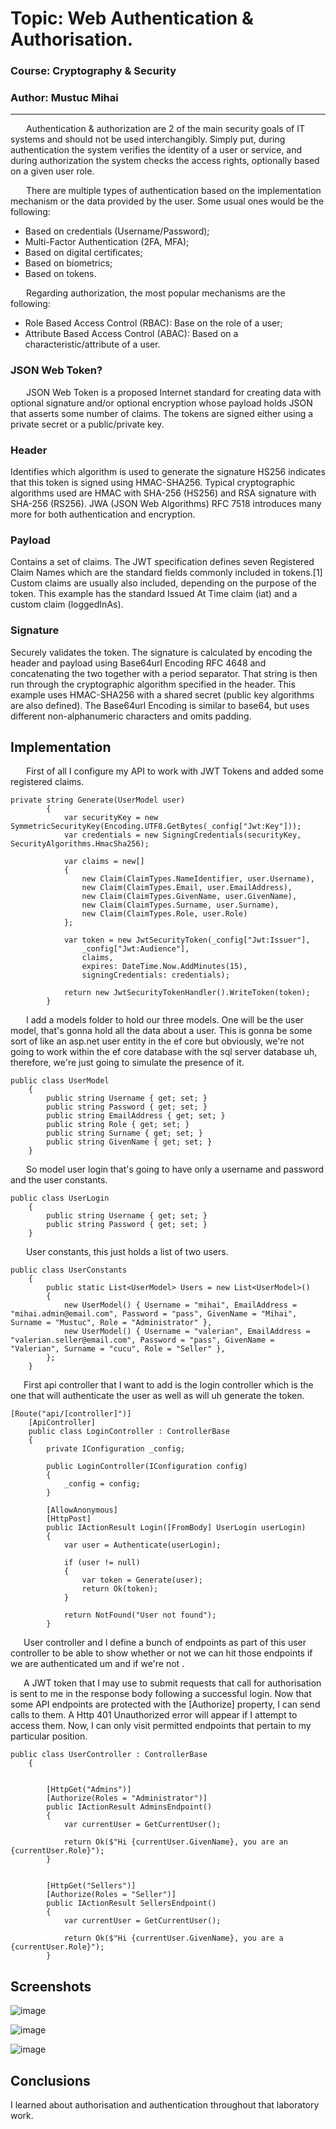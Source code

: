 # Topic: Web Authentication & Authorisation.

### Course: Cryptography & Security
### Author: Mustuc Mihai

----
&ensp;&ensp;&ensp; Authentication & authorization are 2 of the main security goals of IT systems and should not be used interchangibly. Simply put, during authentication the system verifies the identity of a user or service, and during authorization the system checks the access rights, optionally based on a given user role.

&ensp;&ensp;&ensp; There are multiple types of authentication based on the implementation mechanism or the data provided by the user. Some usual ones would be the following:
- Based on credentials (Username/Password);
- Multi-Factor Authentication (2FA, MFA);
- Based on digital certificates;
- Based on biometrics;
- Based on tokens.

&ensp;&ensp;&ensp; Regarding authorization, the most popular mechanisms are the following:
- Role Based Access Control (RBAC): Base on the role of a user;
- Attribute Based Access Control (ABAC): Based on a characteristic/attribute of a user.

###  JSON Web Token?

&ensp;&ensp;&ensp; JSON Web Token  is a proposed Internet standard for creating data with optional signature and/or optional encryption whose payload holds JSON that asserts some number of claims. The tokens are signed either using a private secret or a public/private key.


### Header 

Identifies which algorithm is used to generate the signature
HS256 indicates that this token is signed using HMAC-SHA256.
Typical cryptographic algorithms used are HMAC with SHA-256 (HS256) and RSA signature with SHA-256 (RS256). JWA (JSON Web Algorithms) RFC 7518 introduces many more for both authentication and encryption.

### Payload 

Contains a set of claims. The JWT specification defines seven Registered Claim Names which are the standard fields commonly included in tokens.[1] Custom claims are usually also included, depending on the purpose of the token.
This example has the standard Issued At Time claim (iat) and a custom claim (loggedInAs).

### Signature

Securely validates the token. The signature is calculated by encoding the header and payload using Base64url Encoding RFC 4648 and concatenating the two together with a period separator. That string is then run through the cryptographic algorithm specified in the header. This example uses HMAC-SHA256 with a shared secret (public key algorithms are also defined). The Base64url Encoding is similar to base64, but uses different non-alphanumeric characters and omits padding.

## Implementation 
&ensp;&ensp;&ensp; First of all I configure my API to work with JWT Tokens and added some registered claims.
```
private string Generate(UserModel user)
        {
            var securityKey = new SymmetricSecurityKey(Encoding.UTF8.GetBytes(_config["Jwt:Key"]));
            var credentials = new SigningCredentials(securityKey, SecurityAlgorithms.HmacSha256);

            var claims = new[]
            {
                new Claim(ClaimTypes.NameIdentifier, user.Username),
                new Claim(ClaimTypes.Email, user.EmailAddress),
                new Claim(ClaimTypes.GivenName, user.GivenName),
                new Claim(ClaimTypes.Surname, user.Surname),
                new Claim(ClaimTypes.Role, user.Role)
            };

            var token = new JwtSecurityToken(_config["Jwt:Issuer"],
                _config["Jwt:Audience"],
                claims,
                expires: DateTime.Now.AddMinutes(15),
                signingCredentials: credentials);

            return new JwtSecurityTokenHandler().WriteToken(token);
        }
```



&ensp;&ensp;&ensp; I add a models folder to hold our three models. One will be the user model,  that's gonna hold all the data about a user. This is gonna be some sort of like an asp.net user entity in the ef core but obviously, we're not going to work within the ef core database with the sql server database uh, therefore, we're just going to simulate the presence of it. 
```
public class UserModel
    {
        public string Username { get; set; }
        public string Password { get; set; }
        public string EmailAddress { get; set; }
        public string Role { get; set; }
        public string Surname { get; set; }
        public string GivenName { get; set; }
    }
```


&ensp;&ensp;&ensp; So model user login that's going to have only a username and password and the user constants.
```
public class UserLogin
    {
        public string Username { get; set; }
        public string Password { get; set; }
    }
```
&ensp;&ensp;&ensp; User constants, this just holds a list of two users.

```
public class UserConstants
    {
        public static List<UserModel> Users = new List<UserModel>()
        {
            new UserModel() { Username = "mihai", EmailAddress = "mihai.admin@email.com", Password = "pass", GivenName = "Mihai", Surname = "Mustuc", Role = "Administrator" },
            new UserModel() { Username = "valerian", EmailAddress = "valerian.seller@email.com", Password = "pass", GivenName = "Valerian", Surname = "cucu", Role = "Seller" },
        };
    }
```
&ensp;&ensp;&ensp;First api controller that I want to add is the login controller which is the one that will authenticate the user as well as will uh generate the token.
```
[Route("api/[controller]")]
    [ApiController]
    public class LoginController : ControllerBase
    {
        private IConfiguration _config;

        public LoginController(IConfiguration config)
        {
            _config = config;
        }

        [AllowAnonymous]
        [HttpPost]
        public IActionResult Login([FromBody] UserLogin userLogin)
        {
            var user = Authenticate(userLogin);

            if (user != null)
            {
                var token = Generate(user);
                return Ok(token);
            }

            return NotFound("User not found");
        }
```

&ensp;&ensp;&ensp;User controller and I  define a bunch of endpoints as part of this user controller to be able to show whether or not we can hit those endpoints if we are authenticated um and if we're not .

&ensp;&ensp;&ensp;A JWT token that I may use to submit requests that call for authorisation is sent to me in the response body following a successful login. Now that some API endpoints are protected with the [Authorize] property, I can send calls to them. A Http 401 Unauthorized error will appear if I attempt to access them. Now, I can only visit permitted endpoints that pertain to my particular position.
```
public class UserController : ControllerBase
    {


        [HttpGet("Admins")]
        [Authorize(Roles = "Administrator")]
        public IActionResult AdminsEndpoint()
        {
            var currentUser = GetCurrentUser();

            return Ok($"Hi {currentUser.GivenName}, you are an {currentUser.Role}");
        }


        [HttpGet("Sellers")]
        [Authorize(Roles = "Seller")]
        public IActionResult SellersEndpoint()
        {
            var currentUser = GetCurrentUser();

            return Ok($"Hi {currentUser.GivenName}, you are a {currentUser.Role}");
        }
```



## Screenshots



![image](https://cdn.discordapp.com/attachments/1035278370105204786/1052718236304687104/image.png)

![image](https://cdn.discordapp.com/attachments/1035278370105204786/1052718443469733918/image.png)

![image](https://cdn.discordapp.com/attachments/1035278370105204786/1052718704938471444/image.png)
## Conclusions

I learned about authorisation and authentication throughout that laboratory work.